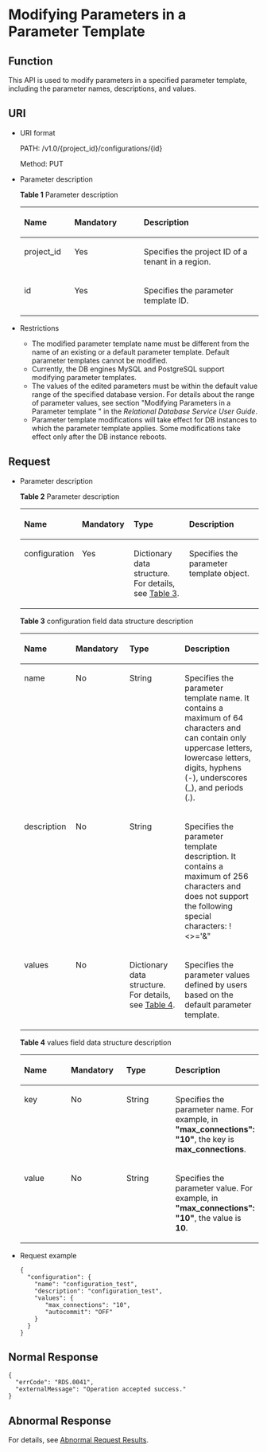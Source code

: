 # Modifying Parameters in a Parameter Template<a name="en-us_topic_0056890264"></a>

## Function<a name="section40938139103438"></a>

This API is used to modify parameters in a specified parameter template, including the parameter names, descriptions, and values.

## URI<a name="section47568069103438"></a>

-   URI format

    PATH: /v1.0/\{project\_id\}/configurations/\{id\}

    Method: PUT

-   Parameter description

    **Table  1**  Parameter description

    <a name="table37593651103438"></a>
    <table><thead align="left"><tr id="row58913670103438"><th class="cellrowborder" valign="top" width="21.05%" id="mcps1.2.4.1.1"><p id="p7277976103438"><a name="p7277976103438"></a><a name="p7277976103438"></a><strong id="b84235270691445_1"><a name="b84235270691445_1"></a><a name="b84235270691445_1"></a>Name</strong></p>
    </th>
    <th class="cellrowborder" valign="top" width="29.14%" id="mcps1.2.4.1.2"><p id="p52645207103438"><a name="p52645207103438"></a><a name="p52645207103438"></a><strong id="b842352706102346_1"><a name="b842352706102346_1"></a><a name="b842352706102346_1"></a>Mandatory</strong></p>
    </th>
    <th class="cellrowborder" valign="top" width="49.81%" id="mcps1.2.4.1.3"><p id="p36403370103438"><a name="p36403370103438"></a><a name="p36403370103438"></a><strong id="b842352706163417_1"><a name="b842352706163417_1"></a><a name="b842352706163417_1"></a>Description</strong></p>
    </th>
    </tr>
    </thead>
    <tbody><tr id="row62991866103438"><td class="cellrowborder" valign="top" width="21.05%" headers="mcps1.2.4.1.1 "><p id="p902364145258"><a name="p902364145258"></a><a name="p902364145258"></a>project_id</p>
    </td>
    <td class="cellrowborder" valign="top" width="29.14%" headers="mcps1.2.4.1.2 "><p id="p5982632145258"><a name="p5982632145258"></a><a name="p5982632145258"></a>Yes</p>
    </td>
    <td class="cellrowborder" valign="top" width="49.81%" headers="mcps1.2.4.1.3 "><p id="p14831209145258"><a name="p14831209145258"></a><a name="p14831209145258"></a>Specifies the project ID of a tenant in a region.</p>
    </td>
    </tr>
    <tr id="row12926085103438"><td class="cellrowborder" valign="top" width="21.05%" headers="mcps1.2.4.1.1 "><p id="p5797490315835"><a name="p5797490315835"></a><a name="p5797490315835"></a>id</p>
    </td>
    <td class="cellrowborder" valign="top" width="29.14%" headers="mcps1.2.4.1.2 "><p id="p6155576815835"><a name="p6155576815835"></a><a name="p6155576815835"></a>Yes</p>
    </td>
    <td class="cellrowborder" valign="top" width="49.81%" headers="mcps1.2.4.1.3 "><p id="p5878971515835"><a name="p5878971515835"></a><a name="p5878971515835"></a>Specifies the parameter template ID.</p>
    </td>
    </tr>
    </tbody>
    </table>


-   Restrictions
    -   The modified parameter template name must be different from the name of an existing or a default parameter template. Default parameter templates cannot be modified.
    -   Currently, the DB engines MySQL and PostgreSQL support modifying parameter templates.
    -   The values of the edited parameters must be within the default value range of the specified database version. For details about the range of parameter values, see section "Modifying Parameters in a Parameter template " in the  _Relational Database Service User Guide_.
    -   Parameter template modifications will take effect for DB instances to which the parameter template applies. Some modifications take effect only after the DB instance reboots.


## Request<a name="section53891412103438"></a>

-   Parameter description

    **Table  2**  Parameter description

    <a name="table3128215103438"></a>
    <table><thead align="left"><tr id="row903148103438"><th class="cellrowborder" valign="top" width="22.56%" id="mcps1.2.5.1.1"><p id="p6046170103438"><a name="p6046170103438"></a><a name="p6046170103438"></a><strong id="b84235270691445_5"><a name="b84235270691445_5"></a><a name="b84235270691445_5"></a>Name</strong></p>
    </th>
    <th class="cellrowborder" valign="top" width="21.8%" id="mcps1.2.5.1.2"><p id="p19977801103438"><a name="p19977801103438"></a><a name="p19977801103438"></a><strong id="b842352706102346_5"><a name="b842352706102346_5"></a><a name="b842352706102346_5"></a>Mandatory</strong></p>
    </th>
    <th class="cellrowborder" valign="top" width="23.69%" id="mcps1.2.5.1.3"><p id="p7589217103438"><a name="p7589217103438"></a><a name="p7589217103438"></a><strong id="b842352706164541_1"><a name="b842352706164541_1"></a><a name="b842352706164541_1"></a>Type</strong></p>
    </th>
    <th class="cellrowborder" valign="top" width="31.95%" id="mcps1.2.5.1.4"><p id="p10746825103438"><a name="p10746825103438"></a><a name="p10746825103438"></a><strong id="b842352706163417_5"><a name="b842352706163417_5"></a><a name="b842352706163417_5"></a>Description</strong></p>
    </th>
    </tr>
    </thead>
    <tbody><tr id="row65186473103438"><td class="cellrowborder" valign="top" width="22.56%" headers="mcps1.2.5.1.1 "><p id="p45612970103438"><a name="p45612970103438"></a><a name="p45612970103438"></a>configuration</p>
    </td>
    <td class="cellrowborder" valign="top" width="21.8%" headers="mcps1.2.5.1.2 "><p id="p3663091103438"><a name="p3663091103438"></a><a name="p3663091103438"></a>Yes</p>
    </td>
    <td class="cellrowborder" valign="top" width="23.69%" headers="mcps1.2.5.1.3 "><p id="p28274989103438"><a name="p28274989103438"></a><a name="p28274989103438"></a>Dictionary data structure. For details, see <a href="#table23308179103438">Table 3</a>.</p>
    </td>
    <td class="cellrowborder" valign="top" width="31.95%" headers="mcps1.2.5.1.4 "><p id="p10046338103438"><a name="p10046338103438"></a><a name="p10046338103438"></a>Specifies the parameter template object.</p>
    </td>
    </tr>
    </tbody>
    </table>

    **Table  3**  configuration field data structure description

    <a name="table23308179103438"></a>
    <table><thead align="left"><tr id="row46775637103438"><th class="cellrowborder" valign="top" width="21.62%" id="mcps1.2.5.1.1"><p id="p4159209515175"><a name="p4159209515175"></a><a name="p4159209515175"></a><strong id="b84235270691445_7"><a name="b84235270691445_7"></a><a name="b84235270691445_7"></a>Name</strong></p>
    </th>
    <th class="cellrowborder" valign="top" width="22.56%" id="mcps1.2.5.1.2"><p id="p3312230415175"><a name="p3312230415175"></a><a name="p3312230415175"></a><strong id="b842352706102346_7"><a name="b842352706102346_7"></a><a name="b842352706102346_7"></a>Mandatory</strong></p>
    </th>
    <th class="cellrowborder" valign="top" width="23.119999999999997%" id="mcps1.2.5.1.3"><p id="p6683254715175"><a name="p6683254715175"></a><a name="p6683254715175"></a><strong id="b842352706164541_3"><a name="b842352706164541_3"></a><a name="b842352706164541_3"></a>Type</strong></p>
    </th>
    <th class="cellrowborder" valign="top" width="32.7%" id="mcps1.2.5.1.4"><p id="p541855815175"><a name="p541855815175"></a><a name="p541855815175"></a><strong id="b842352706163417_7"><a name="b842352706163417_7"></a><a name="b842352706163417_7"></a>Description</strong></p>
    </th>
    </tr>
    </thead>
    <tbody><tr id="row49897329103438"><td class="cellrowborder" valign="top" width="21.62%" headers="mcps1.2.5.1.1 "><p id="p2232944215175"><a name="p2232944215175"></a><a name="p2232944215175"></a>name</p>
    </td>
    <td class="cellrowborder" valign="top" width="22.56%" headers="mcps1.2.5.1.2 "><p id="p1476788015175"><a name="p1476788015175"></a><a name="p1476788015175"></a>No</p>
    </td>
    <td class="cellrowborder" valign="top" width="23.119999999999997%" headers="mcps1.2.5.1.3 "><p id="p3461679815175"><a name="p3461679815175"></a><a name="p3461679815175"></a>String</p>
    </td>
    <td class="cellrowborder" valign="top" width="32.7%" headers="mcps1.2.5.1.4 "><p id="p2148036194630"><a name="p2148036194630"></a><a name="p2148036194630"></a>Specifies the parameter template name. It contains a maximum of 64 characters and can contain only uppercase letters, lowercase letters, digits, hyphens (-), underscores (_), and periods (.).</p>
    </td>
    </tr>
    <tr id="row5597748103438"><td class="cellrowborder" valign="top" width="21.62%" headers="mcps1.2.5.1.1 "><p id="p3172936115175"><a name="p3172936115175"></a><a name="p3172936115175"></a>description</p>
    </td>
    <td class="cellrowborder" valign="top" width="22.56%" headers="mcps1.2.5.1.2 "><p id="p2605378115175"><a name="p2605378115175"></a><a name="p2605378115175"></a>No</p>
    </td>
    <td class="cellrowborder" valign="top" width="23.119999999999997%" headers="mcps1.2.5.1.3 "><p id="p3889575015175"><a name="p3889575015175"></a><a name="p3889575015175"></a>String</p>
    </td>
    <td class="cellrowborder" valign="top" width="32.7%" headers="mcps1.2.5.1.4 "><p id="p58088587174823"><a name="p58088587174823"></a><a name="p58088587174823"></a>Specifies the parameter template description. It contains a maximum of 256 characters and does not support the following special characters: !&lt;&gt;='&amp;"</p>
    </td>
    </tr>
    <tr id="row36195986103438"><td class="cellrowborder" valign="top" width="21.62%" headers="mcps1.2.5.1.1 "><p id="p1291584615175"><a name="p1291584615175"></a><a name="p1291584615175"></a>values</p>
    </td>
    <td class="cellrowborder" valign="top" width="22.56%" headers="mcps1.2.5.1.2 "><p id="p4230526515175"><a name="p4230526515175"></a><a name="p4230526515175"></a>No</p>
    </td>
    <td class="cellrowborder" valign="top" width="23.119999999999997%" headers="mcps1.2.5.1.3 "><p id="p5058006715175"><a name="p5058006715175"></a><a name="p5058006715175"></a>Dictionary data structure. For details, see <a href="#table25655849103438">Table 4</a>.</p>
    </td>
    <td class="cellrowborder" valign="top" width="32.7%" headers="mcps1.2.5.1.4 "><p id="p4038861415175"><a name="p4038861415175"></a><a name="p4038861415175"></a>Specifies the parameter values defined by users based on the default parameter template.</p>
    </td>
    </tr>
    </tbody>
    </table>

    **Table  4**  values field data structure description

    <a name="table25655849103438"></a>
    <table><thead align="left"><tr id="row24203070103438"><th class="cellrowborder" valign="top" width="21.057894210578944%" id="mcps1.2.5.1.1"><p id="p6440743151716"><a name="p6440743151716"></a><a name="p6440743151716"></a><strong id="b84235270691445_9"><a name="b84235270691445_9"></a><a name="b84235270691445_9"></a>Name</strong></p>
    </th>
    <th class="cellrowborder" valign="top" width="23.687631236876314%" id="mcps1.2.5.1.2"><p id="p18370235151716"><a name="p18370235151716"></a><a name="p18370235151716"></a><strong id="b842352706102346_9"><a name="b842352706102346_9"></a><a name="b842352706102346_9"></a>Mandatory</strong></p>
    </th>
    <th class="cellrowborder" valign="top" width="22.17778222177782%" id="mcps1.2.5.1.3"><p id="p18748004151716"><a name="p18748004151716"></a><a name="p18748004151716"></a><strong id="b842352706164541_5"><a name="b842352706164541_5"></a><a name="b842352706164541_5"></a>Type</strong></p>
    </th>
    <th class="cellrowborder" valign="top" width="33.076692330766924%" id="mcps1.2.5.1.4"><p id="p10716837151716"><a name="p10716837151716"></a><a name="p10716837151716"></a><strong id="b842352706163417_9"><a name="b842352706163417_9"></a><a name="b842352706163417_9"></a>Description</strong></p>
    </th>
    </tr>
    </thead>
    <tbody><tr id="row46344255103438"><td class="cellrowborder" valign="top" width="21.057894210578944%" headers="mcps1.2.5.1.1 "><p id="p46777534151716"><a name="p46777534151716"></a><a name="p46777534151716"></a>key</p>
    </td>
    <td class="cellrowborder" valign="top" width="23.687631236876314%" headers="mcps1.2.5.1.2 "><p id="p1638374110283"><a name="p1638374110283"></a><a name="p1638374110283"></a>No</p>
    </td>
    <td class="cellrowborder" valign="top" width="22.17778222177782%" headers="mcps1.2.5.1.3 "><p id="p18273526151716"><a name="p18273526151716"></a><a name="p18273526151716"></a>String</p>
    </td>
    <td class="cellrowborder" valign="top" width="33.076692330766924%" headers="mcps1.2.5.1.4 "><p id="p45015520202335"><a name="p45015520202335"></a><a name="p45015520202335"></a>Specifies the parameter name. For example, in <strong id="b84235270621563"><a name="b84235270621563"></a><a name="b84235270621563"></a>"max_connections": "10"</strong>, the key is <strong id="b842352706215241"><a name="b842352706215241"></a><a name="b842352706215241"></a>max_connections</strong>.</p>
    </td>
    </tr>
    <tr id="row11109234103438"><td class="cellrowborder" valign="top" width="21.057894210578944%" headers="mcps1.2.5.1.1 "><p id="p50431049151716"><a name="p50431049151716"></a><a name="p50431049151716"></a>value</p>
    </td>
    <td class="cellrowborder" valign="top" width="23.687631236876314%" headers="mcps1.2.5.1.2 "><p id="p6547859210283"><a name="p6547859210283"></a><a name="p6547859210283"></a>No</p>
    </td>
    <td class="cellrowborder" valign="top" width="22.17778222177782%" headers="mcps1.2.5.1.3 "><p id="p66033168151716"><a name="p66033168151716"></a><a name="p66033168151716"></a>String</p>
    </td>
    <td class="cellrowborder" valign="top" width="33.076692330766924%" headers="mcps1.2.5.1.4 "><p id="p79653202335"><a name="p79653202335"></a><a name="p79653202335"></a>Specifies the parameter value. For example, in <strong id="b842352706151346"><a name="b842352706151346"></a><a name="b842352706151346"></a>"max_connections": "10"</strong>, the value is <strong id="b842352706151357"><a name="b842352706151357"></a><a name="b842352706151357"></a>10</strong>.</p>
    </td>
    </tr>
    </tbody>
    </table>


-   Request example

    ```
    {
      "configuration": {
        "name": "configuration_test",
        "description": "configuration_test",
        "values": {
           "max_connections": "10",
           "autocommit": "OFF"
        }
      }
    }
    ```


## Normal Response<a name="section15351265103438"></a>

```
{
  "errCode": "RDS.0041",
  "externalMessage": "Operation accepted success."
}
```

## Abnormal Response<a name="section51001047103438"></a>

For details, see  [Abnormal Request Results](abnormal-request-results.md).

